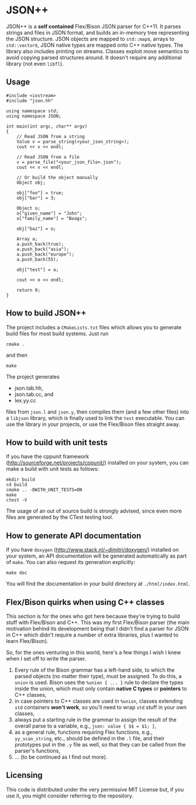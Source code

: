 # JSON++

JSON\+\+ is a **self contained** Flex/Bison JSON parser for C\+\+11. It parses strings and files in JSON format, and builds an in-memory tree representing the JSON structure. JSON objects are mapped to `std::map`s, arrays to `std::vector`s, JSON native types are mapped onto C++ native types. The library also includes printing on streams. Classes exploit move semantics to avoid copying parsed structures around. It doesn't require any additional library (not even `libfl`).

## Usage

	#include <iostream>
	#include "json.hh"
	
	using namespace std;
	using namespace JSON;
	
	int main(int argc, char** argv)
	{
		// Read JSON from a string
		Value v = parse_string(<your_json_string>);
		cout << v << endl;
        
        // Read JSON from a file
		v = parse_file("<your_json_file>.json");
		cout << v << endl;
		
        // Or build the object manually
        Object obj;
    
        obj["foo"] = true;
        obj["bar"] = 3;
    
        Object o;
        o["given_name"] = "John";
        o["family_name"] = "Boags";
    
        obj["baz"] = o;
        
        Array a;
        a.push_back(true);
        a.push_back("asia");
        a.push_back("europe");
        a.push_back(55);
    
        obj["test"] = a;
        
		cout << o << endl;
        
        return 0;
	}

## How to build JSON++

The project includes a `CMakeLists.txt` files which allows you to generate build files for most build systems. Just run

    cmake .    

and then

    make

The project generates 


* json.tab.hh,
* json.tab.cc, and
* lex.yy.cc

files from `json.l` and `json.y`, then compiles them (and a few other files) into a `libjson` library, which is finally used to link the `test` executable. You can use the library in your projects, or use the Flex/Bison files straight away.

## How to build with unit tests

If you have the cppunit framework (http://sourceforge.net/projects/cppunit/) installed on your system, you can make a build with unit tests as follows:

    mkdir build
    cd build
    cmake .. -DWITH_UNIT_TESTS=ON
    make
    ctest -V

The usage of an out of source build is strongly advised, since even more files are generated by the CTest testing tool.   
 

## How to generate API documentation

If you have `doxygen` (http://www.stack.nl/~dimitri/doxygen/) installed on your system, an API documentation will be generated automatically as part of `make`. You can also request its generation explicitly:

    make doc

You will find the documentation in your build directory at `./html/index.html`.
 

## Flex/Bison quirks when using C++ classes

This section is for the ones who got here because they're trying to build stuff with Flex/Bison and C\+\+. This was my first Flex/Bison parser (the main motivation behind its development being that I didn't find a parser for JSON in C\+\+ which didn't require a number of extra libraries, plus I wanted to learn Flex/Bison).

So, for the ones venturing in this world, here's a few things I wish I knew when I set off to write the parser.

1. Every rule of the Bison grammar has a left-hand side, to which the parsed objects (no matter their type), must be assigned. To do this, a `union` is used. Bison uses the `%union { ... }` rule to declare the types inside the union, which must only contain **native C types** or **pointers** to C++ classes,
2. in case pointers to C++ classes are used in `%union`, classes extending `std` containers **won't work**, so you'll need to wrap `std` stuff in your own classes,
3. always put a starting rule in the grammar to assign the result of the overall parse to a variable, e.g., `json: value { $$ = $1; }`,
4. as a general rule, functions requiring Flex functions, e.g., `yy_scan_string`, etc., should be defined in the `.l` file, and their prototypes put in the `.y` file as well, so that they can be called from the parser's functions,
5. ... (to be continued as I find out more).

## Licensing

This code is distributed under the very permissive MIT License but, if you use it, you might consider referring to the repository.
